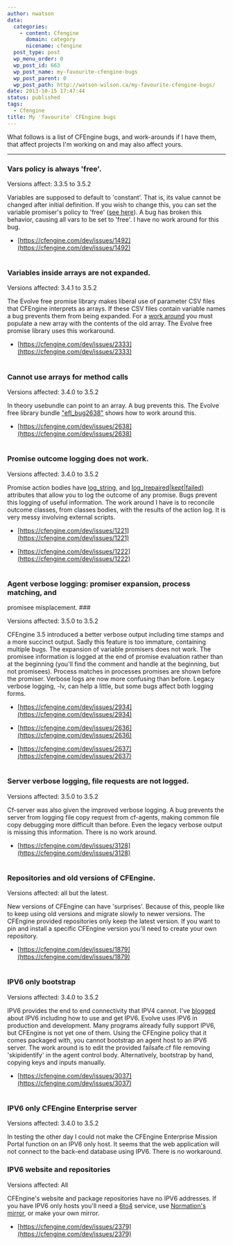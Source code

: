 ```yaml
---
author: nwatson
data:
  categories:
    - content: Cfengine
      domain: category
      nicename: cfengine
  post_type: post
  wp_menu_order: 0
  wp_post_id: 663
  wp_post_name: my-favourite-cfengine-bugs
  wp_post_parent: 0
  wp_post_path: http://watson-wilson.ca/my-favourite-cfengine-bugs/
date: 2013-10-15 17:47:44
status: published
tags:
  - Cfengine
title: My 'favourite' CFEngine bugs
---
```



What follows is a list of CFEngine bugs, and work-arounds if I have
them, that affect projects I'm working on and may also affect yours.

---

### Vars policy is always 'free'. ###

Versions affect: 3.3.5 to 3.5.2

Variables are supposed to default to 'constant'. That is, its value
cannot be changed after initial definition. If you wish to change this,
you can set the variable promiser's policy to 'free' ([see here](https://cfengine.com/docs/3.5/reference-promise-types-vars.html#policy)).
A bug has broken this behavior, causing all vars to be set to 'free'. I
have no work around for this bug.

  * [https://cfengine.com/dev/issues/1492](https://cfengine.com/dev/issues/1492)

#  #

### Variables inside arrays are not expanded. ###

Versions affected: 3.4.1 to 3.5.2

The Evolve free promise library makes liberal use of parameter CSV
files that CFEngine interprets as arrays. If these CSV files contain
variable names a bug prevents them from being expanded. For a [work
around](https://cfengine.com/dev/issues/2333#note-6) you must populate
a new array with the contents of the old array. The Evolve free promise
library uses this workaround.

  * [https://cfengine.com/dev/issues/2333](https://cfengine.com/dev/issues/2333)

#  #

### Cannot use arrays for method calls ###

Versions affected: 3.4.0 to 3.5.2

In theory usebundle can point to an array. A bug prevents this. The
Evolve free library bundle ["efl_bug2638"](https://github.com/evolvethinking/evolve_cfengine_freelib/blob/master/masterfiles/lib/evolve_freelib.cf)
shows how to work around this.

  * [https://cfengine.com/dev/issues/2638](https://cfengine.com/dev/issues/2638)

#  #

### Promise outcome logging does not work. ###

Versions affected: 3.4.0 to 3.5.2

Promise action bodies have [log_string](https://cfengine.com/docs/3.5/reference-promise-types.html#log_string),
and [log_(repaired|kept|failed)](https://cfengine.com/docs/3.5/reference-promise-types.html#log_kept)
attributes that allow you to log the outcome of any promise. Bugs
prevent this logging of useful information. The work around I have is
to reconcile outcome classes, from classes bodies, with the results of
the action log. It is very messy involving external scripts.

  * [https://cfengine.com/dev/issues/1221](https://cfengine.com/dev/issues/1221)

  * [https://cfengine.com/dev/issues/1222](https://cfengine.com/dev/issues/1222)

#  #

### Agent verbose logging: promiser expansion, process matching, and
promisee misplacement. ###

Versions affected: 3.5.0 to 3.5.2

CFEngine 3.5 introduced a better verbose output including time stamps
and a more succinct output. Sadly this feature is too immature,
containing multiple bugs. The expansion of variable promisers does not
work. The promisee information is logged at the end of promise
evaluation rather than at the beginning (you'll find the comment and
handle at the beginning, but not promisees). Process matches in
processes promises are shown before the promiser. Verbose logs are now
more confusing than before. Legacy verbose logging, -lv, can help a
little, but some bugs affect both logging forms.

  * [https://cfengine.com/dev/issues/2934](https://cfengine.com/dev/issues/2934)

  * [https://cfengine.com/dev/issues/2636](https://cfengine.com/dev/issues/2636)

  * [https://cfengine.com/dev/issues/2637](https://cfengine.com/dev/issues/2637)

#  #

### Server verbose logging, file requests are not logged. ###

Versions affected: 3.5.0 to 3.5.2

Cf-server was also given the improved verbose logging. A bug prevents
the server from logging file copy request from cf-agents, making common
file copy debugging more difficult than before. Even the legacy verbose
output is missing this information. There is no work around.

  * [https://cfengine.com/dev/issues/3128](https://cfengine.com/dev/issues/3128)

#  #

### Repositories and old versions of CFEngine. ###

Versions affected: all but the latest.

New versions of CFEngine can have 'surprises'. Because of this, people
like to keep using old versions and migrate slowly to newer versions.
The CFEngine provided repositories only keep the latest version. If you
want to pin and install a specific CFEngine version you'll need to
create your own repository.

  * [https://cfengine.com/dev/issues/1879](https://cfengine.com/dev/issues/1879)

#  #

### IPV6 only bootstrap ###

Versions affected: 3.4.0 to 3.5.2

IPV6 provides the end to end connectivity that IPV4 cannot. I've [blogged](http://watson-wilson.ca/ipv6/)
about IPV6 including how to use and get IPV6. Evolve uses IPV6 in
production and development. Many programs already fully support IPV6,
but CFEngine is not yet one of them. Using the CFEngine policy that it
comes packaged with, you cannot bootstrap an agent host to an IPV6
server. The work around is to edit the provided failsafe.cf file
removing 'skipidentify' in the agent control body. Alternatively,
bootstrap by hand, copying keys and inputs manually.

  * [https://cfengine.com/dev/issues/3037](https://cfengine.com/dev/issues/3037)

#  #

### IPV6 only CFEngine Enterprise server ###

Versions affected: 3.4.0 to 3.5.2

In testing the other day I could not make the CFEngine Enterprise
Mission Portal function on an IPV6 only host. It seems that the web
application will not connect to the back-end database using IPV6. There
is no workaround.

### IPV6 website and repositories ###

Versions affected: All

CFEngine's website and package repositories have no IPV6 addresses. If
you have IPV6 only hosts you'll need a [6to4](http://en.wikipedia.org/wiki/6to4)
service, use [Normation's mirror](http://www.normation.com/en/cfengine-package-repositories),
or make your own mirror.

  * [https://cfengine.com/dev/issues/2379](https://cfengine.com/dev/issues/2379)

#  #
